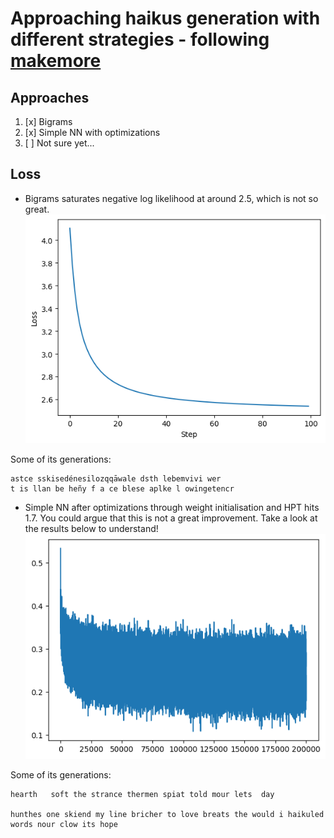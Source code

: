 # Approaching haikus generation with different strategies - following [makemore](https://github.com/karpathy/makemore)

## Approaches
1. [x] Bigrams
2. [x] Simple NN with optimizations
3. [ ] Not sure yet...

## Loss
- Bigrams saturates negative log likelihood at around 2.5, which is not so great.
![bigramloss.png](./assets/bigramloss.png)

Some of its generations:

```
astce sskisedénesilozqqāwale dsth lebemvivi wer 
t is llan be heñy f a ce blese aplke l owingetencr

```

- Simple NN after optimizations through weight initialisation and HPT hits 1.7. You could argue that this is not a great improvement. Take a look at the results below to understand!
![mlploss.png](./assets/mlploss.png)

Some of its generations:

```
hearth   soft the strance thermen spiat told mour lets  day 

hunthes one skiend my line bricher to love breats the would i haikuled words nour clow its hope 
```

